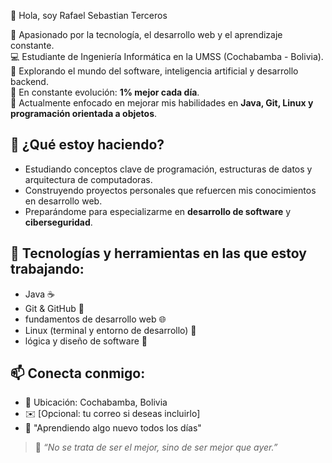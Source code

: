 👋 Hola, soy Rafael Sebastian Terceros

🎯 Apasionado por la tecnología, el desarrollo web y el aprendizaje constante.  
💻 Estudiante de Ingeniería Informática en la UMSS (Cochabamba - Bolivia).  
🚀 Explorando el mundo del software, inteligencia artificial y desarrollo backend.  
🧠 En constante evolución: **1% mejor cada día**.  
📍 Actualmente enfocado en mejorar mis habilidades en **Java, Git, Linux y programación orientada a objetos**.

## 💼 ¿Qué estoy haciendo?
- Estudiando conceptos clave de programación, estructuras de datos y arquitectura de computadoras.
- Construyendo proyectos personales que refuercen mis conocimientos en desarrollo web.
- Preparándome para especializarme en **desarrollo de software** y **ciberseguridad**.

## 🧰 Tecnologías y herramientas en las que estoy trabajando:
- Java ☕
- Git & GitHub 🔧
- fundamentos de desarrollo web 🌐
- Linux (terminal y entorno de desarrollo) 🐧
- lógica y diseño de software 📐

## 📫 Conecta conmigo:
- 📍 Ubicación: Cochabamba, Bolivia
- ✉️ [Opcional: tu correo si deseas incluirlo]
- 🌱 "Aprendiendo algo nuevo todos los días"

> 💪 *“No se trata de ser el mejor, sino de ser mejor que ayer.”*


